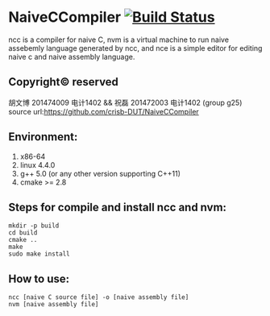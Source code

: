 # NaiveCCompiler  [![Build Status](https://travis-ci.org/crisb-DUT/NaiveCCompiler.svg?branch=master)](https://travis-ci.org/crisb-DUT/NaiveCCompiler)

ncc is a compiler for naive C, nvm is a virtual machine to run naive assebemly language generated by ncc, and nce is a simple editor for editing naive c and naive assembly language.
## Copyright© reserved
  胡文博 201474009 电计1402 && 祝磊 201472003 电计1402
  (group g25)
  source url:https://github.com/crisb-DUT/NaiveCCompiler
## Environment:
  1. x86-64
  2. linux 4.4.0
  3. g++ 5.0 (or any other version supporting C++11)
  4. cmake >= 2.8

## Steps for compile and install ncc and nvm:
```
mkdir -p build
cd build
cmake ..
make
sudo make install
```
## How to use:
```
ncc [naive C source file] -o [naive assembly file]
nvm [naive assembly file]
```


